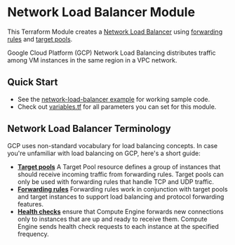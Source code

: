 # Network Load Balancer Module

<!-- NOTE: We use absolute linking here instead of relative linking, because the terraform registry does not support
           relative linking correctly.
-->

This Terraform Module creates a [Network Load Balancer](https://cloud.google.com/load-balancing/docs/network/) using [forwarding rules](https://cloud.google.com/load-balancing/docs/network/#forwarding_rules) and [target pools](https://cloud.google.com/load-balancing/docs/network/#target_pools).

Google Cloud Platform (GCP) Network Load Balancing distributes traffic among VM instances in the same region in a VPC network. 

## Quick Start

* See the [network-load-balancer example](https://github.com/gruntwork-io/terraform-google-load-balancer/tree/master/examples/network-load-balancer) for working sample code.
* Check out [variables.tf](https://github.com/gruntwork-io/terraform-google-load-balancer/blob/master/modules/network-load-balancer/variables.tf) for all parameters you can set for this module.

## Network Load Balancer Terminology

GCP uses non-standard vocabulary for load balancing concepts. In case you're unfamiliar with load balancing on GCP, here's a short guide:

- **[Target pools](https://cloud.google.com/load-balancing/docs/network/#target_pools)** A Target Pool resource defines a group of instances that should receive incoming traffic from forwarding rules. Target pools can only be used with forwarding rules that handle TCP and UDP traffic.
- **[Forwarding rules](https://cloud.google.com/load-balancing/docs/network/#forwarding_rules)**  Forwarding rules work in conjunction with target pools and target instances to support load balancing and protocol forwarding features.
- **[Health checks](https://cloud.google.com/load-balancing/docs/network/#health_checking)** ensure that Compute Engine forwards new connections only to instances that are up and ready to receive them. Compute Engine sends health check requests to each instance at the specified frequency.
